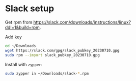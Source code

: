 # Slack setup

Get rpm from https://slack.com/downloads/instructions/linux?ddl=1&build=rpm.

Add key

```sh
cd ~/Downloads
wget https://slack.com/gpg/slack_pubkey_20230710.gpg
sudo rpm --import slack_pubkey_20230710.gpg
```

Install with `zypper`:

```sh
sudo zypper in ~/Downloads/slack-*.rpm
```
